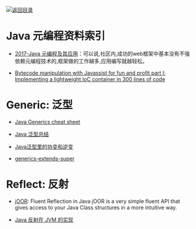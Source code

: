 [![返回目录](https://parg.co/UGo)](https://github.com/wxyyxc1992/Awesome-Reference) 
 
 
# Java 元编程资料索引

- [2017-Java 元编程及其应用](http://tech.youzan.com/java-metaprograming/)：可以说,社区内,成功的web框架中基本没有不强依赖元编程技术的,框架做的工作越多,应用编写就越轻松。

- [Bytecode manipulation with Javassist for fun and profit part I: Implementing a lightweight IoC container in 300 lines of code](http://6me.us/ssw)

# Generic: 泛型

- [Java Generics cheat sheet](http://zeroturnaround.com/rebellabs/java-generics-cheat-sheet/)

- [Java 泛型总结](http://www.tuicool.com/articles/YNZF3ev)

- [Java泛型里的协变和逆变 ](http://ybin.cc/programming/java-variance-in-generics/)

- [generics-extends-super](http://onewebsql.com/blog/generics-extends-super)

# Reflect: 反射

- [jOOR](https://github.com/jOOQ/jOOR): Fluent Reflection in Java jOOR is a very simple fluent API that gives access to your Java Class structures in a more intuitive way.

- [Java 反射在 JVM 的实现](http://www.importnew.com/21211.html)
